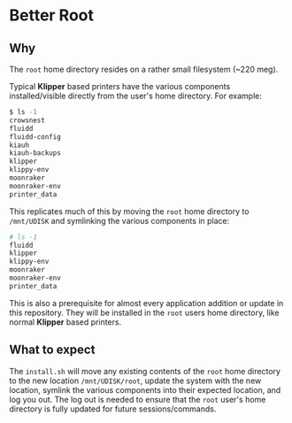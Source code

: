 # Better Root

## Why

The `root` home directory resides on a rather small filesystem (~220 meg).

Typical **Klipper** based printers have the various components installed/visible directly from the user's home directory.  For example:

```sh
$ ls -1
crowsnest
fluidd
fluidd-config
kiauh
kiauh-backups
klipper
klippy-env
moonraker
moonraker-env
printer_data
```

This replicates much of this by moving the `root` home directory to `/mnt/UDISK` and symlinking the various components in place:

```sh
# ls -1
fluidd
klipper
klippy-env
moonraker
moonraker-env
printer_data
```

This is also a prerequisite for almost every application addition or update in this repository.  They will be installed in the `root` users home directory, like normal **Klipper** based printers.

## What to expect

The `install.sh` will move any existing contents of the `root` home directory to the new location `/mnt/UDISK/root`, update the system with the new location, symlink the various components into their expected location, and log you out.  The log out is needed to ensure that the `root` user's home directory is fully updated for future sessions/commands.
